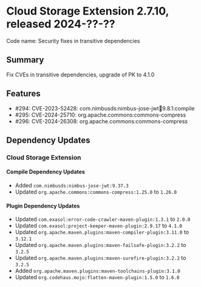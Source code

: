 # Cloud Storage Extension 2.7.10, released 2024-??-??

Code name: Security fixes in transitive dependencies

## Summary
Fix CVEs in transitive dependencies, upgrade of PK to 4.1.0

## Features

* #294: CVE-2023-52428: com.nimbusds:nimbus-jose-jwt:jar:9.8.1:compile
* #295: CVE-2024-25710: org.apache.commons:commons-compress
* #296: CVE-2024-26308: org.apache.commons:commons-compress

## Dependency Updates

### Cloud Storage Extension

#### Compile Dependency Updates

* Added `com.nimbusds:nimbus-jose-jwt:9.37.3`
* Updated `org.apache.commons:commons-compress:1.25.0` to `1.26.0`

#### Plugin Dependency Updates

* Updated `com.exasol:error-code-crawler-maven-plugin:1.3.1` to `2.0.0`
* Updated `com.exasol:project-keeper-maven-plugin:2.9.17` to `4.1.0`
* Updated `org.apache.maven.plugins:maven-compiler-plugin:3.11.0` to `3.12.1`
* Updated `org.apache.maven.plugins:maven-failsafe-plugin:3.2.2` to `3.2.5`
* Updated `org.apache.maven.plugins:maven-surefire-plugin:3.2.2` to `3.2.5`
* Added `org.apache.maven.plugins:maven-toolchains-plugin:3.1.0`
* Updated `org.codehaus.mojo:flatten-maven-plugin:1.5.0` to `1.6.0`

